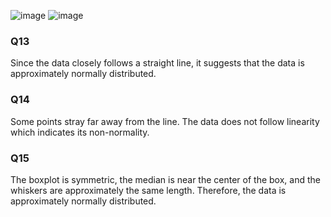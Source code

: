 ![image](https://github.com/user-attachments/assets/0ef80632-c024-486f-97e5-0e88ab23b787)
![image](https://github.com/user-attachments/assets/f40024f5-10ee-4ea3-85f9-425be8e27d0b)

### Q13
Since the data closely follows a straight line, it suggests that the data is approximately normally distributed.

### Q14
Some points stray far away from the line. The data does not follow linearity which indicates its non-normality.

### Q15
The boxplot is symmetric, the median is near the center of the box, and the whiskers are approximately the same length. Therefore, the data is approximately normally distributed.
